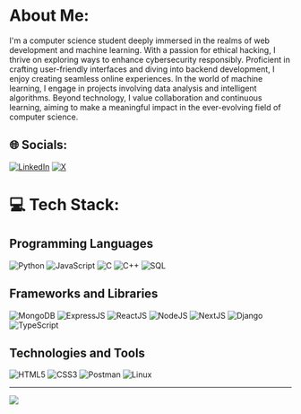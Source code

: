 # About Me:
I'm a computer science student deeply immersed in the realms of web development and machine learning. With a passion for ethical hacking, I thrive on exploring ways to enhance cybersecurity responsibly. Proficient in crafting user-friendly interfaces and diving into backend development, I enjoy creating seamless online experiences. In the world of machine learning, I engage in projects involving data analysis and intelligent algorithms. Beyond technology, I value collaboration and continuous learning, aiming to make a meaningful impact in the ever-evolving field of computer science.

## 🌐 Socials:
[![LinkedIn](https://img.shields.io/badge/LinkedIn-%230077B5.svg?logo=linkedin&logoColor=white)](https://linkedin.com/in/@rohit-shahi-152661253) [![X](https://img.shields.io/badge/X-%231DA1F2.svg?logo=X&logoColor=white)](https://x.com/@rohitdebugbugs)

# 💻 Tech Stack:

## Programming Languages
![Python](https://img.shields.io/badge/python-3670A0?style=for-the-badge&logo=python&logoColor=ffdd54) 
![JavaScript](https://img.shields.io/badge/javascript-%23323330.svg?style=for-the-badge&logo=javascript&logoColor=%23F7DF1E)
![C](https://img.shields.io/badge/c-%2300599C.svg?style=for-the-badge&logo=c&logoColor=white) 
![C++](https://img.shields.io/badge/c++-%2300599C.svg?style=for-the-badge&logo=c%2B%2B&logoColor=white) 
![SQL](https://img.shields.io/badge/sql-%2300599C.svg?style=for-the-badge&logo=sql&logoColor=white) 

## Frameworks and Libraries
![MongoDB](https://img.shields.io/badge/mongodb-%2347A248.svg?style=for-the-badge&logo=mongodb&logoColor=white)
![ExpressJS](https://img.shields.io/badge/express.js-%23404d59.svg?style=for-the-badge&logo=express&logoColor=%2361DAFB)
![ReactJS](https://img.shields.io/badge/react-%2320232a.svg?style=for-the-badge&logo=react&logoColor=%2361DAFB) 
![NodeJS](https://img.shields.io/badge/node.js-6DA55F?style=for-the-badge&logo=node.js&logoColor=white) 
![NextJS](https://img.shields.io/badge/next.js-%23000000.svg?style=for-the-badge&logo=next.js&logoColor=white) 
![Django](https://img.shields.io/badge/django-%23092E20.svg?style=for-the-badge&logo=django&logoColor=white) 
![TypeScript](https://img.shields.io/badge/typescript-%23007ACC.svg?style=for-the-badge&logo=typescript&logoColor=white)

## Technologies and Tools
![HTML5](https://img.shields.io/badge/html5-%23E34F26.svg?style=for-the-badge&logo=html5&logoColor=white) 
![CSS3](https://img.shields.io/badge/css3-%231572B6.svg?style=for-the-badge&logo=css3&logoColor=white) 
![Postman](https://img.shields.io/badge/postman-%23FF6C37.svg?style=for-the-badge&logo=postman&logoColor=white)
![Linux](https://img.shields.io/badge/linux-%23FCC624.svg?style=for-the-badge&logo=linux&logoColor=white)

---
[![](https://visitcount.itsvg.in/api?id=rohiit257&icon=9&color=9)](https://visitcount.itsvg.in)

<!-- Proudly created with GPRM ( https://gprm.itsvg.in ) -->
